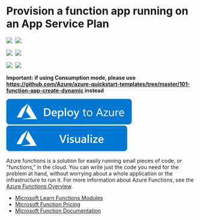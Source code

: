 # Provision a function app running on an App Service Plan

<IMG SRC="https://azurequickstartsservice.blob.core.windows.net/badges/101-function-app-create-dedicated/PublicLastTestDate.svg" />&nbsp;
<IMG SRC="https://azurequickstartsservice.blob.core.windows.net/badges/101-function-app-create-dedicated/PublicDeployment.svg" />&nbsp;

<IMG SRC="https://azurequickstartsservice.blob.core.windows.net/badges/101-function-app-create-dedicated/FairfaxLastTestDate.svg" />&nbsp;
<IMG SRC="https://azurequickstartsservice.blob.core.windows.net/badges/101-function-app-create-dedicated/FairfaxDeployment.svg" />&nbsp;

<IMG SRC="https://azurequickstartsservice.blob.core.windows.net/badges/101-function-app-create-dedicated/BestPracticeResult.svg" />&nbsp;
<IMG SRC="https://azurequickstartsservice.blob.core.windows.net/badges/101-function-app-create-dedicated/CredScanResult.svg" />&nbsp;

**Important: if using Consumption mode, please use https://github.com/Azure/azure-quickstart-templates/tree/master/101-function-app-create-dynamic instead**

<a href="https://portal.azure.com/#create/Microsoft.Template/uri/https%3A%2F%2Fraw.githubusercontent.com%2Fazure%2Fazure-quickstart-templates%2Fmaster%2F101-function-app-create-dedicated%2Fazuredeploy.json" target="_blank">
    <img src="https://raw.githubusercontent.com/Azure/azure-quickstart-templates/master/1-CONTRIBUTION-GUIDE/images/deploytoazure.svg?sanitize=true"/>
</a>
<a href="http://armviz.io/#/?load=https%3A%2F%2Fraw.githubusercontent.com%2FAzure%2Fazure-quickstart-templates%2Fmaster%2F101-function-app-create-dedicated%2Fazuredeploy.json" target="_blank">
    <img src="https://raw.githubusercontent.com/Azure/azure-quickstart-templates/master/1-CONTRIBUTION-GUIDE/images/visualizebutton.svg?sanitize=true"/>
</a>

Azure functions is a solution for easily running small pieces of code, or "functions," in the cloud. You can write just the code you need for the problem at hand, without worrying about a whole application or the infrastructure to run it. For more information about Azure Functions, see the [Azure Functions Overview](https://azure.microsoft.com/en-us/documentation/articles/functions-overview/).

- [Microsoft Learn Functions Modules](https://docs.microsoft.com/learn/browse/?products=azure-functions)
- [Microsoft Function Pricing](https://azure.microsoft.com/pricing/details/functions/)
- [Microsoft Function Documentation](https://docs.microsoft.com/en-us/azure/azure-functions/)
